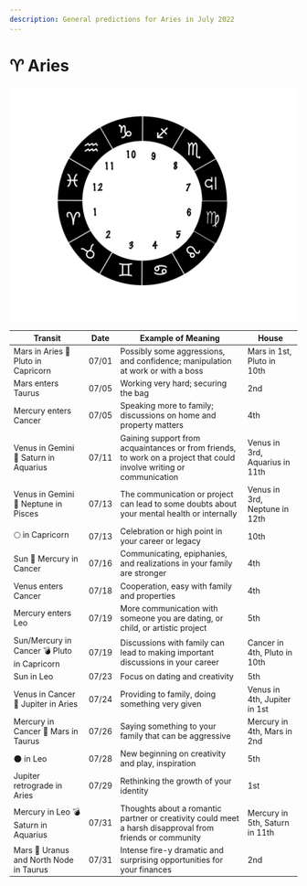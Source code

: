 ```yaml
---
description: General predictions for Aries in July 2022
---
```


# ♈ Aries

![](../../.gitbook/assets/aris.png)

| Transit                                     | Date  | Example of Meaning                                                                                                   | House                          |
| ------------------------------------------- | ----- | -------------------------------------------------------------------------------------------------------------------- | ------------------------------ |
| Mars in Aries 🔲 Pluto in Capricorn         | 07/01 | Possibly some aggressions, and confidence; manipulation at work or with a boss                                       | Mars in 1st, Pluto in 10th     |
| Mars enters Taurus                          | 07/05 | Working very hard; securing the bag                                                                                  | 2nd                            |
| Mercury enters Cancer                       | 07/05 | Speaking more to family; discussions on home and property matters                                                    | 4th                            |
| Venus in Gemini 🔺 Saturn in Aquarius       | 07/11 | Gaining support from acquaintances or from friends, to work on a project that could involve writing or communication | Venus in 3rd, Aquarius in 11th |
| Venus in Gemini 🔲 Neptune in Pisces        | 07/13 | The communication or project can lead to some doubts about your mental health or internally                          | Venus in 3rd, Neptune in 12th  |
|  🌕 in Capricorn                            | 07/13 | Celebration or high point in your career or legacy                                                                   | 10th                           |
| Sun 🖤 Mercury in Cancer                    | 07/16 | Communicating, epiphanies, and realizations in your family are stronger                                              | 4th                            |
| Venus enters Cancer                         | 07/18 | Cooperation, easy with family and properties                                                                         | 4th                            |
| Mercury enters Leo                          | 07/19 | More communication with someone you are dating, or child, or artistic project                                        | 5th                            |
| Sun/Mercury in Cancer 💣 Pluto in Capricorn | 07/19 | Discussions with family can lead to making important discussions in your career                                      | Cancer in 4th, Pluto in 10th   |
| Sun in Leo                                  | 07/23 | Focus on dating and creativity                                                                                       | 5th                            |
| Venus in Cancer 🔲 Jupiter in Aries         | 07/24 | Providing to family, doing something very given                                                                      | Venus in 4th, Jupiter in 1st   |
| Mercury in Cancer 🔲 Mars in Taurus         | 07/26 | Saying something to your family that can be aggressive                                                               | Mercury in 4th, Mars in 2nd    |
| 🌑 in Leo                                   | 07/28 | New beginning on creativity and play, inspiration                                                                    | 5th                            |
| Jupiter retrograde in Aries                 | 07/29 | Rethinking the growth of your identity                                                                               | 1st                            |
| Mercury in Leo 💣 Saturn in Aquarius        | 07/31 | Thoughts about a romantic partner or creativity could meet a harsh disapproval from friends or community             | Mercury in 5th, Saturn in 11th |
| Mars 🖤 Uranus and North Node in Taurus     | 07/31 | Intense fire-y dramatic and surprising opportunities for your finances                                               | 2nd                            |

